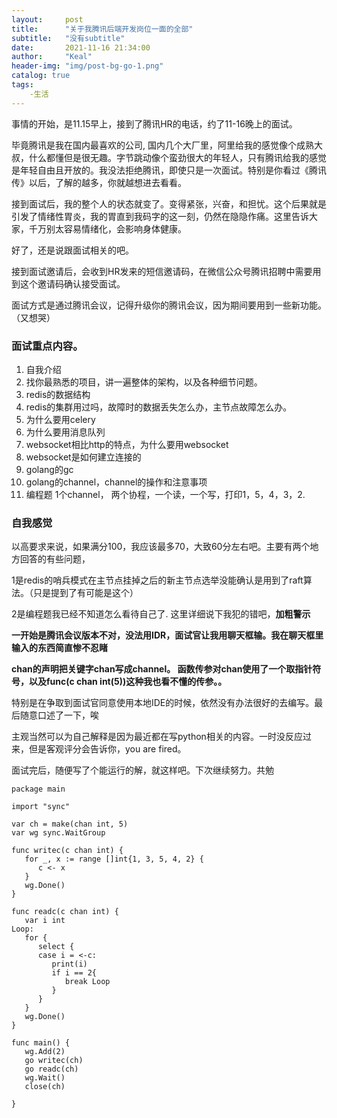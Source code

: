 ```yaml
---
layout:     post
title:      "关于我腾讯后端开发岗位一面的全部"
subtitle:   "没有subtitle"
date:       2021-11-16 21:34:00
author:     "Keal"
header-img: "img/post-bg-go-1.png"
catalog: true
tags:
    -生活
---
```

事情的开始，是11.15早上，接到了腾讯HR的电话，约了11-16晚上的面试。

毕竟腾讯是我在国内最喜欢的公司, 国内几个大厂里，阿里给我的感觉像个成熟大叔，什么都懂但是很无趣。字节跳动像个蛮劲很大的年轻人，只有腾讯给我的感觉是年轻自由且开放的。我没法拒绝腾讯，即使只是一次面试。特别是你看过《腾讯传》以后，了解的越多，你就越想进去看看。

接到面试后，我的整个人的状态就变了。变得紧张，兴奋，和担忧。这个后果就是引发了情绪性胃炎，我的胃直到我码字的这一刻，仍然在隐隐作痛。这里告诉大家，千万别太容易情绪化，会影响身体健康。

好了，还是说跟面试相关的吧。

接到面试邀请后，会收到HR发来的短信邀请码，在微信公众号腾讯招聘中需要用到这个邀请码确认接受面试。

面试方式是通过腾讯会议，记得升级你的腾讯会议，因为期间要用到一些新功能。（又想哭）

### 面试重点内容。

1. 自我介绍
2. 找你最熟悉的项目，讲一遍整体的架构，以及各种细节问题。
3. redis的数据结构
4. redis的集群用过吗，故障时的数据丢失怎么办，主节点故障怎么办。
5. 为什么要用celery
6. 为什么要用消息队列
7. websocket相比http的特点，为什么要用websocket
8. websocket是如何建立连接的
9. golang的gc
10. golang的channel，channel的操作和注意事项
11. 编程题
    1个channel， 两个协程，一个读，一个写，打印1，5，4，3，2.

### 自我感觉

以高要求来说，如果满分100，我应该最多70，大致60分左右吧。主要有两个地方回答的有些问题， 

1是redis的哨兵模式在主节点挂掉之后的新主节点选举没能确认是用到了raft算法。（只是提到了有可能是这个）

2是编程题我已经不知道怎么看待自己了. 这里详细说下我犯的错吧，**加粗警示**

**一开始是腾讯会议版本不对，没法用IDR，面试官让我用聊天框输。我在聊天框里输入的东西简直惨不忍睹**

**chan的声明把关键字chan写成channel。 函数传参对chan使用了一个取指针符号，以及func(c chan int(5))这种我也看不懂的传参。。**

特别是在争取到面试官同意使用本地IDE的时候，依然没有办法很好的去编写。最后随意口述了一下，唉

主观当然可以为自己解释是因为最近都在写python相关的内容。一时没反应过来，但是客观评分会告诉你，you are fired。

面试完后，随便写了个能运行的解，就这样吧。下次继续努力。共勉

```golang
package main

import "sync"

var ch = make(chan int, 5)
var wg sync.WaitGroup

func writec(c chan int) {
   for _, x := range []int{1, 3, 5, 4, 2} {
      c <- x
   }
   wg.Done()
}

func readc(c chan int) {
   var i int
Loop:
   for {
      select {
      case i = <-c:
         print(i)
         if i == 2{
            break Loop
         }
      }
   }
   wg.Done()
}

func main() {
   wg.Add(2)
   go writec(ch)
   go readc(ch)
   wg.Wait()
   close(ch)

}
```



